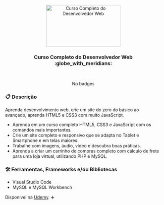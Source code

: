 <p align="center">
  <img src="https://img-a.udemycdn.com/course/240x135/674764_f980_6.jpg" width="240" height="135" alt="Curso Completo do Desenvolvedor Web" />
</p>

<h3 align="center">
  Curso Completo do Desenvolvedor Web :globe_with_meridians:
</h3>

<br>

<div align="center">

No badges

</div>

### :clipboard: Descrição

Aprenda desenvolvimento web, crie um site do zero do básico ao avançado, aprenda HTML5 e CSS3 com muito JavaScript.

- Aprenda em um curso completo HTML5, CSS3 e JavaScript com os comandos mais importantes.
- Crie um site completo e responsivo que se adapta no Tablet e Smartphone e em telas maiores.
- Trabalhe com imagens, áudio, vídeo e descubra boas práticas.
- Aprenda a criar um carrinho de compras completo com cálculo de frete para uma loja virtual, utilizando PHP e MySQL.

### :hammer_and_wrench: Ferramentas, Frameworks e/ou Bibliotecas

- Visual Studio Code
- MySQL e MySQL Workbench



Disponível na [Udemy](https://www.udemy.com/course/curso-html5-css3-javascript/). :airplane:
